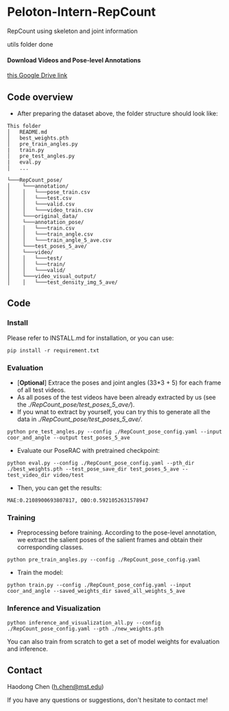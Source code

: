 # Peloton-Intern-RepCount
RepCount using skeleton and joint information

utils folder done

#### Download Videos and Pose-level Annotations
[this Google Drive link](https://drive.google.com/file/d/1k9LLzOsJVh6ACXSX8iKbGNxTY9-L6X_x/view?usp=sharing)

## Code overview
* After preparing the dataset above, the folder structure should look like:
```
This folder
│   README.md
│   best_weights.pth
│   pre_train_angles.py
|   train.py
│   pre_test_angles.py
|   eval.py
│   ...

└───RepCount_pose/
│    └───annotation/
│    │	 └───pose_train.csv
│    │	 └───test.csv  
│    │   └───valid.csv 
│    │   └───video_train.csv
│    └───original_data/
│    └───annotation_pose/
│    │	 └───train.csv
│    │	 └───train_angle.csv  
│    │   └───train_angle_5_ave.csv 
│    └───test_poses_5_ave/
│    └───video/
│    │	 └───test/
│    │	 └───train/
│    │   └───valid/
│    └───video_visual_output/
│    │   └───test_density_img_5_ave/

```

## Code
### Install
Please refer to INSTALL.md for installation, or you can use:
```
pip install -r requirement.txt
```

### Evaluation
- [**Optional**] Extrace the poses and joint angles (33*3 + 5) for each frame of all test videos. 
- As all poses of the test videos have been already extracted by us (see the *./RepCount_pose/test_poses_5_ave/*).
- If you wnat to extract by yourself, you can try this to generate all the data in *./RepCount_pose/test_poses_5_ave/*.

```
python pre_test_angles.py --config ./RepCount_pose_config.yaml --input coor_and_angle --output test_poses_5_ave
```


- Evaluate our PoseRAC with pretrained checkpoint:
```
python eval.py --config ./RepCount_pose_config.yaml --pth_dir ./best_weights.pth --test_pose_save_dir test_poses_5_ave --test_video_dir video/test

```
- Then, you can get the results:
```
MAE:0.2108900693807817, OBO:0.5921052631578947

```

### Training
- Preprocessing before training. According to the pose-level annotation, we extract the salient poses of the salient frames and obtain their corresponding classes.

```
python pre_train_angles.py --config ./RepCount_pose_config.yaml
```

- Train the model:
```
python train.py --config ./RepCount_pose_config.yaml --input coor_and_angle --saved_weights_dir saved_all_weights_5_ave
```

### Inference and Visualization
```
python inference_and_visualization_all.py --config ./RepCount_pose_config.yaml --pth ./new_weights.pth
```

You can also train from scratch to get a set of model weights for evaluation and inference.

## Contact
Haodong Chen (h.chen@mst.edu)

If you have any questions or suggestions, don't hesitate to contact me!

